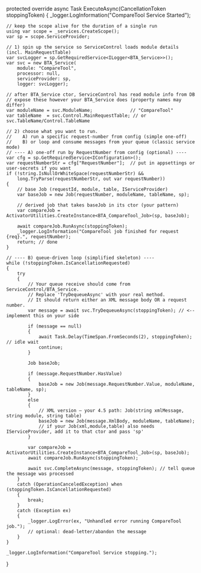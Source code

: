 protected override async Task ExecuteAsync(CancellationToken stoppingToken)
{
    _logger.LogInformation("CompareTool Service Started");

    // keep the scope alive for the duration of a single run
    using var scope = _services.CreateScope();
    var sp = scope.ServiceProvider;

    // 1) spin up the service so ServiceControl loads module details (incl. MainRequestTable)
    var svcLogger = sp.GetRequiredService<ILogger<BTA_Service>>();
    var svc = new BTA_Service(
        module: "CompareTool",
        processor: null,
        serviceProvider: sp,
        logger: svcLogger);

    // after BTA_Service ctor, ServiceControl has read module info from DB
    // expose these however your BTA_Service does (property names may differ)
    var moduleName = svc.ModuleName;              // "CompareTool"
    var tableName  = svc.Control.MainRequestTable; // or svc.TableName/Control.TableName

    // 2) choose what you want to run.
    //    A) run a specific request-number from config (simple one-off)
    //    B) or loop and consume messages from your queue (classic service mode)
    // ---- A) one-off run by RequestNumber from config (optional) ----
    var cfg = sp.GetRequiredService<IConfiguration>();
    var requestNumberStr = cfg["RequestNumber"];  // put in appsettings or user-secrets if you want
    if (!string.IsNullOrWhiteSpace(requestNumberStr) &&
        long.TryParse(requestNumberStr, out var requestNumber))
    {
        // base Job (requestId, module, table, IServiceProvider)
        var baseJob = new Job(requestNumber, moduleName, tableName, sp);

        // derived job that takes baseJob in its ctor (your pattern)
        var compareJob = ActivatorUtilities.CreateInstance<BTA_CompareTool_Job>(sp, baseJob);

        await compareJob.RunAsync(stoppingToken);
        _logger.LogInformation("CompareTool job finished for request {req}.", requestNumber);
        return; // done
    }

    // ---- B) queue-driven loop (simplified skeleton) ----
    while (!stoppingToken.IsCancellationRequested)
    {
        try
        {
            // Your queue receive should come from ServiceControl/BTA_Service.
            // Replace 'TryDequeueAsync' with your real method.
            // It should return either an XML message body OR a request number.
            var message = await svc.TryDequeueAsync(stoppingToken); // <-- implement this on your side

            if (message == null)
            {
                await Task.Delay(TimeSpan.FromSeconds(2), stoppingToken); // idle wait
                continue;
            }

            Job baseJob;

            if (message.RequestNumber.HasValue)
            {
                baseJob = new Job(message.RequestNumber.Value, moduleName, tableName, sp);
            }
            else
            {
                // XML version – your 4.5 path: Job(string xmlMessage, string module, string table)
                baseJob = new Job(message.XmlBody, moduleName, tableName);
                // if your Job(xml,module,table) also needs IServiceProvider, add it to that ctor and pass 'sp'
            }

            var compareJob = ActivatorUtilities.CreateInstance<BTA_CompareTool_Job>(sp, baseJob);
            await compareJob.RunAsync(stoppingToken);

            await svc.CompleteAsync(message, stoppingToken); // tell queue the message was processed
        }
        catch (OperationCanceledException) when (stoppingToken.IsCancellationRequested)
        {
            break;
        }
        catch (Exception ex)
        {
            _logger.LogError(ex, "Unhandled error running CompareTool job.");
            // optional: dead-letter/abandon the message
        }
    }

    _logger.LogInformation("CompareTool Service stopping.");
}
